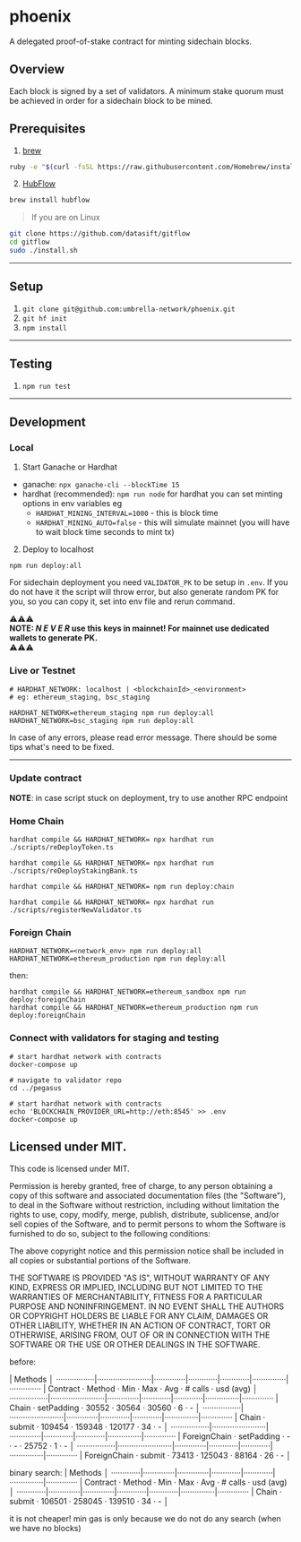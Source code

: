 # phoenix
A delegated proof-of-stake contract for minting sidechain blocks.

## Overview
Each block is signed by a set of validators.
A minimum stake quorum must be achieved in order for a sidechain block to be mined.

## Prerequisites

1. [brew](http://brew.sh)

```sh
ruby -e "$(curl -fsSL https://raw.githubusercontent.com/Homebrew/install/master/install)"
```

2. [HubFlow](http://datasift.github.io/gitflow/)

```sh
brew install hubflow
```

> If you are on Linux

```sh
git clone https://github.com/datasift/gitflow
cd gitflow
sudo ./install.sh
```

---

## Setup

1. `git clone git@github.com:umbrella-network/phoenix.git`
2. `git hf init`
3. `npm install`

---

## Testing

1. `npm run test`

---

## Development

### Local

1. Start Ganache or Hardhat

- ganache: `npx ganache-cli --blockTime 15`
- hardhat (recommended): `npm run node`
  for hardhat you can set minting options in env variables eg 
  - `HARDHAT_MINING_INTERVAL=1000` - this is block time 
  - `HARDHAT_MINING_AUTO=false` - this will simulate mainnet (you will have to wait block time seconds to mint tx)
2. Deploy to localhost

```shell script
npm run deploy:all
```

For sidechain deployment you need `VALIDATOR_PK` to be setup in `.env`.
If you do not have it the script will throw error, but also generate random PK for you,
so you can copy it, set into env file and rerun command.

⚠️⚠️⚠️  
**NOTE: _N E V E R_  use this keys in mainnet! For mainnet use dedicated wallets to generate PK.**  
⚠️⚠️⚠️

### Live or Testnet
 
```shell
# HARDHAT_NETWORK: localhost | <blockchainId>_<environment> 
# eg: ethereum_staging, bsc_staging

HARDHAT_NETWORK=ethereum_staging npm run deploy:all
HARDHAT_NETWORK=bsc_staging npm run deploy:all
```

In case of any errors, please read error message. There should be some tips what's need to be fixed.

---

### Update contract

**NOTE**: in case script stuck on deployment, try to use another RPC endpoint

### Home Chain

```shell
hardhat compile && HARDHAT_NETWORK= npx hardhat run ./scripts/reDeployToken.ts

hardhat compile && HARDHAT_NETWORK= npx hardhat run ./scripts/reDeployStakingBank.ts

hardhat compile && HARDHAT_NETWORK= npm run deploy:chain

hardhat compile && HARDHAT_NETWORK= npx hardhat run ./scripts/registerNewValidator.ts
```

### Foreign Chain

```shell
HARDHAT_NETWORK=<network_env> npm run deploy:all
HARDHAT_NETWORK=ethereum_production npm run deploy:all
```

then:

```shell
hardhat compile && HARDHAT_NETWORK=ethereum_sandbox npm run deploy:foreignChain
hardhat compile && HARDHAT_NETWORK=ethereum_production npm run deploy:foreignChain
```

### Connect with validators for staging and testing

```shell
# start hardhat network with contracts
docker-compose up
```

```shell
# navigate to validator repo
cd ../pegasus

# start hardhat network with contracts
echo 'BLOCKCHAIN_PROVIDER_URL=http://eth:8545' >> .env
docker-compose up
```

## Licensed under MIT.

This code is licensed under MIT.

Permission is hereby granted, free of charge, to any person obtaining a copy of this software and associated documentation files (the "Software"), to deal in the Software without restriction, including without limitation the rights to use, copy, modify, merge, publish, distribute, sublicense, and/or sell copies of the Software, and to permit persons to whom the Software is furnished to do so, subject to the following conditions:

The above copyright notice and this permission notice shall be included in all copies or substantial portions of the Software.

THE SOFTWARE IS PROVIDED "AS IS", WITHOUT WARRANTY OF ANY KIND, EXPRESS OR IMPLIED, INCLUDING BUT NOT LIMITED TO THE WARRANTIES OF MERCHANTABILITY, FITNESS FOR A PARTICULAR PURPOSE AND NONINFRINGEMENT. IN NO EVENT SHALL THE AUTHORS OR COPYRIGHT HOLDERS BE LIABLE FOR ANY CLAIM, DAMAGES OR OTHER LIABILITY, WHETHER IN AN ACTION OF CONTRACT, TORT OR OTHERWISE, ARISING FROM, OUT OF OR IN CONNECTION WITH THE SOFTWARE OR THE USE OR OTHER DEALINGS IN THE SOFTWARE.

before:

|  Methods                                                                                                         │
·················|························|··············|·············|·············|···············|··············
|  Contract      ·  Method                ·  Min         ·  Max        ·  Avg        ·  # calls      ·  usd (avg)  │
·················|························|··············|·············|·············|···············|··············
|  Chain         ·  setPadding            ·       30552  ·      30564  ·      30560  ·            6  ·          -  │
·················|························|··············|·············|·············|···············|··············
|  Chain         ·  submit                ·      109454  ·     159348  ·     120177  ·           34  ·          -  │
·················|························|··············|·············|·············|···············|··············
|  ForeignChain  ·  setPadding            ·           -  ·          -  ·      25752  ·            1  ·          -  │
·················|························|··············|·············|·············|···············|··············
|  ForeignChain  ·  submit                ·       73413  ·     125043  ·      88164  ·           26  ·          -  │


binary search:
|  Methods                                                                                           │
·············|··············|··············|·············|·············|···············|··············
|  Contract  ·  Method      ·  Min         ·  Max        ·  Avg        ·  # calls      ·  usd (avg)  │
·············|··············|··············|·············|·············|···············|··············
|  Chain     ·  submit      ·      106501  ·     258045  ·     139510  ·           34  ·          -  │


it is not cheaper! min gas is only because we do not do any search (when we have no blocks)
